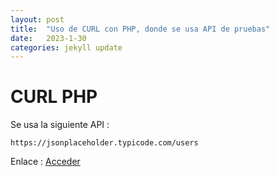 ```yaml
---
layout: post
title:  "Uso de CURL con PHP, donde se usa API de pruebas"
date:   2023-1-30
categories: jekyll update
---
```



# CURL PHP

Se usa la siguiente API :

~~~~
https://jsonplaceholder.typicode.com/users
~~~~


Enlace : <a href="https://github.com/TripleYei/curl_php">Acceder</a>
